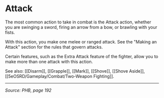 # Attack

The most common action to take in combat is the Attack action, whether you are swinging a sword, firing an arrow from a bow, or brawling with your fists.

With this action, you make one melee or ranged attack. See the "Making an Attack" section for the rules that govern attacks.

Certain features, such as the Extra Attack feature of the fighter, allow you to make more than one attack with this action.

See also: [[Disarm]], [[Grapple]], [[Mark]], [[Shove]], [[Shove Aside]], [[5eOSRD/Gameplay/Combat/Two-Weapon Fighting]].

---
*Source: PHB, page 192*